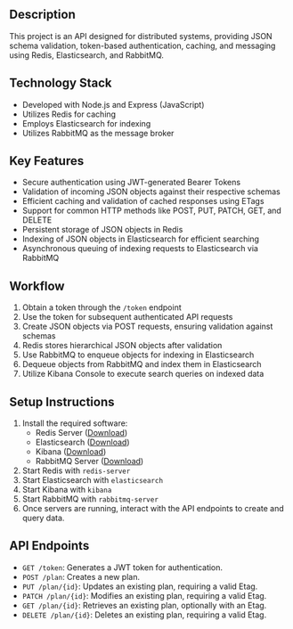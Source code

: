 ## Description
This project is an API designed for distributed systems, providing JSON schema validation, token-based authentication, caching, and messaging using Redis, Elasticsearch, and RabbitMQ.

## Technology Stack
- Developed with Node.js and Express (JavaScript)
- Utilizes Redis for caching
- Employs Elasticsearch for indexing
- Utilizes RabbitMQ as the message broker

## Key Features
- Secure authentication using JWT-generated Bearer Tokens
- Validation of incoming JSON objects against their respective schemas
- Efficient caching and validation of cached responses using ETags
- Support for common HTTP methods like POST, PUT, PATCH, GET, and DELETE
- Persistent storage of JSON objects in Redis
- Indexing of JSON objects in Elasticsearch for efficient searching
- Asynchronous queuing of indexing requests to Elasticsearch via RabbitMQ

## Workflow
1. Obtain a token through the `/token` endpoint
2. Use the token for subsequent authenticated API requests
3. Create JSON objects via POST requests, ensuring validation against schemas
4. Redis stores hierarchical JSON objects after validation
5. Use RabbitMQ to enqueue objects for indexing in Elasticsearch
6. Dequeue objects from RabbitMQ and index them in Elasticsearch
7. Utilize Kibana Console to execute search queries on indexed data

## Setup Instructions
1. Install the required software:
    - Redis Server ([Download](https://redis.io/download))
    - Elasticsearch ([Download](https://www.elastic.co/downloads/elasticsearch))
    - Kibana ([Download](https://www.elastic.co/downloads/kibana))
    - RabbitMQ Server ([Download](https://www.rabbitmq.com/download.html))
2. Start Redis with `redis-server`
3. Start Elasticsearch with `elasticsearch`
4. Start Kibana with `kibana`
5. Start RabbitMQ with `rabbitmq-server`
6. Once servers are running, interact with the API endpoints to create and query data.

## API Endpoints
- `GET /token`: Generates a JWT token for authentication.
- `POST /plan`: Creates a new plan.
- `PUT /plan/{id}`: Updates an existing plan, requiring a valid Etag.
- `PATCH /plan/{id}`: Modifies an existing plan, requiring a valid Etag.
- `GET /plan/{id}`: Retrieves an existing plan, optionally with an Etag.
- `DELETE /plan/{id}`: Deletes an existing plan, requiring a valid Etag.

